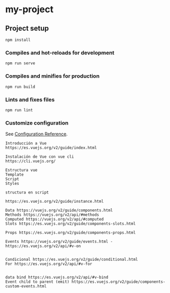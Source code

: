 # my-project

## Project setup
```
npm install
```

### Compiles and hot-reloads for development
```
npm run serve
```

### Compiles and minifies for production
```
npm run build
```

### Lints and fixes files
```
npm run lint
```

### Customize configuration
See [Configuration Reference](https://cli.vuejs.org/config/).

```
Introducción a Vue
https://es.vuejs.org/v2/guide/index.html

Instalación de Vue con vue cli 
https://cli.vuejs.org/

Estructura vue 
Template 
Script 
Styles

structura en script 

https://es.vuejs.org/v2/guide/instance.html

Data https://vuejs.org/v2/guide/components.html
Methods https://vuejs.org/v2/api/#methods
Computed https://vuejs.org/v2/api/#computed
Slots https://es.vuejs.org/v2/guide/components-slots.html

Props https://es.vuejs.org/v2/guide/components-props.html

Events https://vuejs.org/v2/guide/events.html - https://es.vuejs.org/v2/api/#v-on


Condicional https://es.vuejs.org/v2/guide/conditional.html
For https://es.vuejs.org/v2/api/#v-for


data bind https://es.vuejs.org/v2/api/#v-bind
Event child to parent (emit) https://es.vuejs.org/v2/guide/components-custom-events.html
```
